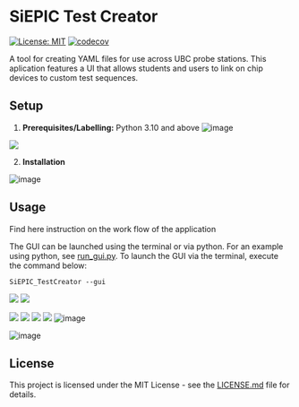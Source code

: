# SiEPIC Test Creator

[![License: MIT](https://img.shields.io/badge/License-MIT-yellow.svg)](https://opensource.org/licenses/MIT)
[![codecov](https://codecov.io/gh/SiEPIC/SiEPIC_testcreator/graph/badge.svg?token=8gQqPJ2Vfx)](https://codecov.io/gh/SiEPIC/SiEPIC_testcreator)

A tool for creating YAML files for use across UBC probe stations. This aplication features a UI that allows students and users to link on chip devices to custom test sequences.

## Setup

1. **Prerequisites/Labelling:** Python 3.10 and above
![image](https://github.com/PetervandenDoel/SiEPIC_testcreator/assets/73015873/12854132-ae9a-4b37-8059-e10656113491)



![](readme_images/electrical_labels.png)
  
2. **Installation**

![image](https://github.com/PetervandenDoel/SiEPIC_testcreator/assets/73015873/381ae711-785b-4e66-b2dd-03c5bfe6c2e6)


## Usage

Find here instruction on the work flow of the application

The GUI can be launched using the terminal or via python. For an example using python, see [run_gui.py](example/run_gui.py). To launch the GUI via the terminal, execute the command below:
```
SiEPIC_TestCreator --gui
```


![](readme_images/example_load.png)
![](readme_images/extractcoordlabels.png)

![](readme_images/upload_file.png)
![](readme_images/create_sequences.png)
![](readme_images/setting_routines.png)
![](readme_images/instrument_range.png)
![image](https://github.com/PetervandenDoel/SiEPIC_testcreator/assets/73015873/a67420ec-2395-4cd2-9aec-26c3e7694928)



![image](https://github.com/PetervandenDoel/SiEPIC_testcreator/assets/73015873/406d5bde-5b99-4e24-be7b-ed83b0c7522f)


## License

This project is licensed under the MIT License - see the [LICENSE.md](LICENSE.md) file for details.
